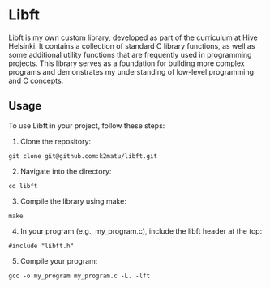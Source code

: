 
# Libft

Libft is my own custom library, developed as part of the curriculum at Hive Helsinki. It contains a collection of standard C library functions, as well as some additional utility functions that are frequently used in programming projects. This library serves as a foundation for building more complex programs and demonstrates my understanding of low-level programming and C concepts.
## Usage
To use Libft in your project, follow these steps:
1. Clone the repository:
```
git clone git@github.com:k2matu/libft.git
```
2. Navigate into the directory:
```
cd libft
```
3. Compile the library using make:
```
make
```
4. In your program (e.g., my_program.c), include the libft header at the top:
```
#include "libft.h"
```
5. Compile your program:
```
gcc -o my_program my_program.c -L. -lft
```
